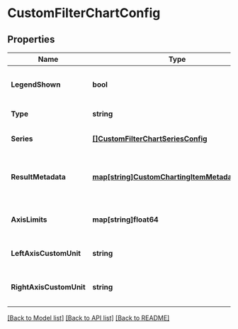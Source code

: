 # CustomFilterChartConfig

## Properties

Name | Type | Description | Notes
------------ | ------------- | ------------- | -------------
**LegendShown** | **bool** | Defines if a legend should be shown. | [optional] 
**Type** | **string** | The type of the chart. | 
**Series** | [**[]CustomFilterChartSeriesConfig**](CustomFilterChartSeriesConfig.md) | A list of charted metrics. | 
**ResultMetadata** | [**map[string]CustomChartingItemMetadataConfig**](CustomChartingItemMetadataConfig.md) | Additional information about charted metric. | 
**AxisLimits** | **map[string]float64** | The optional custom y-axis limits. | [optional] 
**LeftAxisCustomUnit** | **string** | The custom unit for the left Y-axis. | [optional] 
**RightAxisCustomUnit** | **string** | The custom unit for the right Y-axis. | [optional] 

[[Back to Model list]](../README.md#documentation-for-models) [[Back to API list]](../README.md#documentation-for-api-endpoints) [[Back to README]](../README.md)


